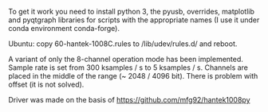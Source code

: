 To get it work you need to install python 3, the pyusb, overrides, matplotlib and pyqtgraph libraries for scripts with the appropriate names (I use it under conda environment conda-forge).

Ubuntu: copy 60-hantek-1008C.rules to /lib/udev/rules.d/ and reboot.

A variant of only the 8-channel operation mode has been implemented.
Sample rate is set from 300 ksamples / s to 5 ksamples / s. Channels are placed in the middle of the range (~ 2048 / 4096 bit). There is problem with offset (it is not solved).

Driver was made on the basis of https://github.com/mfg92/hantek1008py
